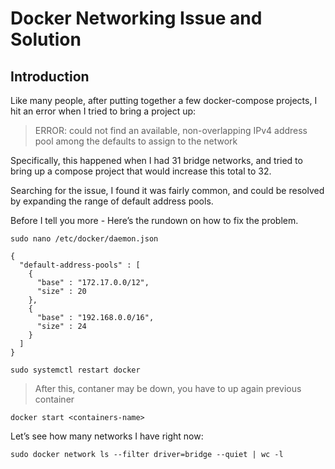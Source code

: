 # Docker Networking Issue and Solution

## Introduction

Like many people, after putting together a few docker-compose projects, I hit an error when I tried to bring a project up:

> ERROR: could not find an available, non-overlapping IPv4 address pool among the defaults to assign to the network

Specifically, this happened when I had 31 bridge networks, and tried to bring up a compose project that would increase this total to 32.

Searching for the issue, I found it was fairly common, and could be resolved by expanding the range of default address pools.

Before I tell you more - Here’s the rundown on how to fix the problem.

````
sudo nano /etc/docker/daemon.json
````
````
{
  "default-address-pools" : [
    {
      "base" : "172.17.0.0/12",
      "size" : 20
    },
    {
      "base" : "192.168.0.0/16",
      "size" : 24
    }
  ]
}
````
````
sudo systemctl restart docker
````
>After this, contaner may be down, you have to up again previous container

````
docker start <containers-name>
````

Let’s see how many networks I have right now:
````
sudo docker network ls --filter driver=bridge --quiet | wc -l 
````


